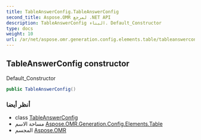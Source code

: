 ```yaml
---
title: TableAnswerConfig.TableAnswerConfig
second_title: Aspose.OMR لمرجع .NET API
description: TableAnswerConfig البناء. Default_Constructor
type: docs
weight: 10
url: /ar/net/aspose.omr.generation.config.elements.table/tableanswerconfig/tableanswerconfig/
---
```

## TableAnswerConfig constructor

Default_Constructor

```csharp
public TableAnswerConfig()
```

### أنظر أيضا

* class [TableAnswerConfig](../)
* مساحة الاسم [Aspose.OMR.Generation.Config.Elements.Table](../../tableanswerconfig/)
* المجسم [Aspose.OMR](../../../)


